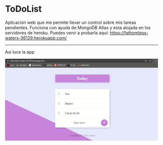 # ToDoList
Aplicación web que me permite llevar un control sobre mis tareas pendientes. 
Funciona con ayuda de MongoDB Atlas y esta alojada en los servidores de heroku.
Puedes venir a probarla aquí: https://fathomless-waters-36129.herokuapp.com/

----

Asi luce la app

![](images/inicio.JPG)




